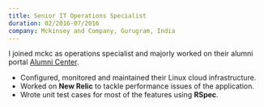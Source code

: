 ```yaml
---
title: Senior IT Operations Specialist
duration: 02/2016-07/2016
company: Mckinsey and Company, Gurugram, India 
---
```


I joined mckc as operations specialist and majorly worked on 
their alumni portal [Alumni Center](https://www.mckinsey.com/alumni).
- Configured, monitored and maintained their Linux cloud infrastructure.
- Worked on **New Relic** to tackle performance issues of the application.
- Wrote unit test cases for most of the features using **RSpec**.